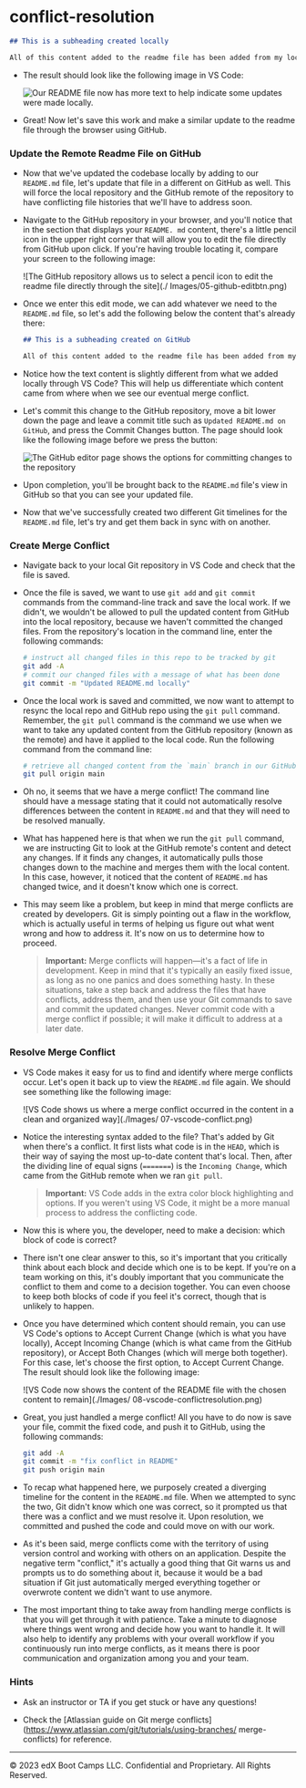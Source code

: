 # conflict-resolution
  ```md
  ## This is a subheading created locally

  All of this content added to the readme file has been added from my local Git repository.
  ```

* The result should look like the following image in VS Code:

  ![Our README file now has more text to help indicate some updates were made locally.](./Images/04-vscode-updated.png)

* Great! Now let's save this work and make a similar update to the readme file through the browser using GitHub.

### Update the Remote Readme File on GitHub

* Now that we've updated the codebase locally by adding to our `README.md` file, let's update that file in a different 
on GitHub as well. This will force the local repository and the GitHub remote of the repository to have conflicting 
file histories that we'll have to address soon.

* Navigate to the GitHub repository in your browser, and you'll notice that in the section that displays your `README.
md` content, there's a little pencil icon in the upper right corner that will allow you to edit the file directly from 
GitHub upon click. If you're having trouble locating it, compare your screen to the following image:

  ![The GitHub repository allows us to select a pencil icon to edit the readme file directly through the site](./
Images/05-github-editbtn.png)

* Once we enter this edit mode, we can add whatever we need to the `README.md` file, so let's add the following below 
the content that's already there:

  ```md
  ## This is a subheading created on GitHub

  All of this content added to the readme file has been added from my remote GitHub repository.
  ```

* Notice how the text content is slightly different from what we added locally through VS Code? This will help us 
differentiate which content came from where when we see our eventual merge conflict.

* Let's commit this change to the GitHub repository, move a bit lower down the page and leave a commit title such as 
`Updated README.md on GitHub`, and press the Commit Changes button. The page should look like the following image 
before we press the button:

  ![The GitHub editor page shows the options for committing changes to the repository](./Images/06-github-edit.png)

* Upon completion, you'll be brought back to the `README.md` file's view in GitHub so that you can see your updated 
file.

* Now that we've successfully created two different Git timelines for the `README.md` file, let's try and get them 
back in sync with on another.

### Create Merge Conflict

* Navigate back to your local Git repository in VS Code and check that the file is saved.

* Once the file is saved, we want to use `git add`  and `git commit` commands from the command-line track and save the 
local work. If we didn't, we wouldn't be allowed to pull the updated content from GitHub into the local repository, 
because we haven't committed the changed files. From the repository's location in the command line, enter the 
following commands:

  ```bash
  # instruct all changed files in this repo to be tracked by git
  git add -A
  # commit our changed files with a message of what has been done
  git commit -m "Updated README.md locally"
  ```

* Once the local work is saved and committed, we now want to attempt to resync the local repo and GitHub repo using 
the `git pull` command. Remember, the `git pull` command is the command we use when we want to take any updated 
content from the GitHub repository (known as the remote) and have it applied to the local code. Run the following 
command from the command line:

  ```bash
  # retrieve all changed content from the `main` branch in our GitHub remote
  git pull origin main
  ```

* Oh no, it seems that we have a merge conflict! The command line should have a message stating that it could not 
automatically resolve differences between the content in `README.md` and that they will need to be resolved manually.

* What has happened here is that when we run the `git pull` command, we are instructing Git to look at the GitHub 
remote's content and detect any changes. If it finds any changes, it automatically pulls those changes down to the 
machine and merges them with the local content. In this case, however, it noticed that the content of `README.md` has 
changed twice, and it doesn't know which one is correct. 

* This may seem like a problem, but keep in mind that merge conflicts are created by developers. Git is simply 
pointing out a flaw in the workflow, which is actually useful in terms of helping us figure out what went wrong and 
how to address it. It's now on us to determine how to proceed.

  > **Important:** Merge conflicts will happen&mdash;it's a fact of life in development. Keep in mind that it's 
typically an easily fixed issue, as long as no one panics and does something hasty. In these situations, take a step 
back and address the files that have conflicts, address them, and then use your Git commands to save and commit the 
updated changes. Never commit code with a merge conflict if possible; it will make it difficult to address at a 
later date.

### Resolve Merge Conflict

* VS Code makes it easy for us to find and identify where merge conflicts occur. Let's open it back up to view the 
`README.md` file again. We should see something like the following image:

  ![VS Code shows us where a merge conflict occurred in the content in a clean and organized way](./Images/
07-vscode-conflict.png)

* Notice the interesting syntax added to the file? That's added by Git when there's a conflict. It first lists what 
code is in the `HEAD`, which is their way of saying the most up-to-date content that's local. Then, after the dividing 
line of equal signs (`=======`) is the `Incoming Change`, which came from the GitHub remote when we ran `git pull`. 

  > **Important:** VS Code adds in the extra color block highlighting and options. If you weren't using VS Code, it 
might be a more manual process to address the conflicting code. 

* Now this is where you, the developer, need to make a decision: which block of code is correct?

* There isn't one clear answer to this, so it's important that you critically think about each block and decide which 
one is to be kept. If you're on a team working on this, it's doubly important that you communicate the conflict to 
them and come to a decision together. You can even choose to keep both blocks of code if you feel it's correct, though 
that is unlikely to happen.

* Once you have determined which content should remain, you can use VS Code's options to Accept Current Change (which 
is what you have locally), Accept Incoming Change (which is what came from the GitHub repository), or Accept Both 
Changes (which will merge both together). For this case, let's choose the first option, to Accept Current Change. The 
result should look like the following image:

  ![VS Code now shows the content of the README file with the chosen content to remain](./Images/
08-vscode-conflictresolution.png)

* Great, you just handled a merge conflict! All you have to do now is save your file, commit the fixed code, and push 
it to GitHub, using the following commands:

  ```bash
  git add -A
  git commit -m "fix conflict in README"
  git push origin main
  ```

* To recap what happened here, we purposely created a diverging timeline for the content in the `README.md` file. When 
we attempted to sync the two, Git didn't know which one was correct, so it prompted us that there was a conflict and 
we must resolve it. Upon resolution, we committed and pushed the code and could move on with our work.

* As it's been said, merge conflicts come with the territory of using version control and working with others on an 
application. Despite the negative term "conflict," it's actually a good thing that Git warns us and prompts us to do 
something about it, because it would be a bad situation if Git just automatically merged everything together or 
overwrote content we didn't want to use anymore.

* The most important thing to take away from handling merge conflicts is that you will get through it with patience. 
Take a minute to diagnose where things went wrong and decide how you want to handle it. It will also help to identify 
any problems with your overall workflow if you continuously run into merge conflicts, as it means there is poor 
communication and organization among you and your team.

### Hints

* Ask an instructor or TA if you get stuck or have any questions!

* Check the [Atlassian guide on Git merge conflicts](https://www.atlassian.com/git/tutorials/using-branches/
merge-conflicts) for reference.

---
© 2023 edX Boot Camps LLC. Confidential and Proprietary. All Rights Reserved.
